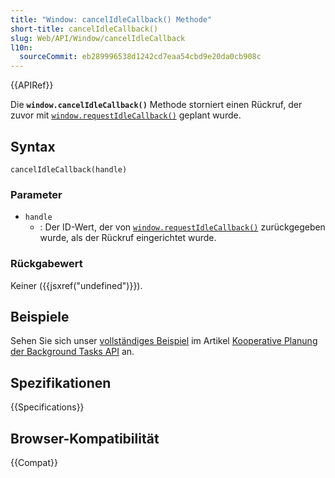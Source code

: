 ```yaml
---
title: "Window: cancelIdleCallback() Methode"
short-title: cancelIdleCallback()
slug: Web/API/Window/cancelIdleCallback
l10n:
  sourceCommit: eb289996538d1242cd7eaa54cbd9e20da0cb908c
---
```


{{APIRef}}

Die **`window.cancelIdleCallback()`** Methode storniert einen Rückruf, der zuvor mit [`window.requestIdleCallback()`](/de/docs/Web/API/Window/requestIdleCallback) geplant wurde.

## Syntax

```js-nolint
cancelIdleCallback(handle)
```

### Parameter

- `handle`
  - : Der ID-Wert, der von [`window.requestIdleCallback()`](/de/docs/Web/API/Window/requestIdleCallback) zurückgegeben wurde, als der Rückruf eingerichtet wurde.

### Rückgabewert

Keiner ({{jsxref("undefined")}}).

## Beispiele

Sehen Sie sich unser [vollständiges Beispiel](/de/docs/Web/API/Background_Tasks_API#example) im Artikel [Kooperative Planung der Background Tasks API](/de/docs/Web/API/Background_Tasks_API) an.

## Spezifikationen

{{Specifications}}

## Browser-Kompatibilität

{{Compat}}
